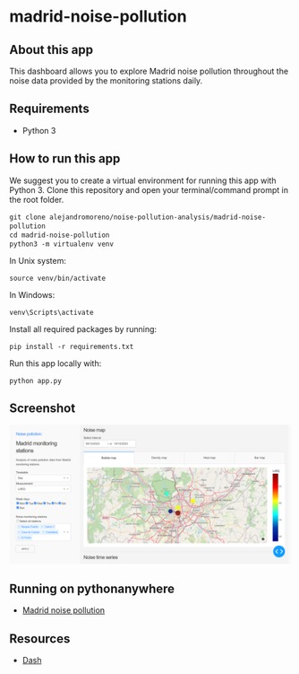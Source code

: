 # madrid-noise-pollution

## About this app

This dashboard allows you to explore Madrid noise pollution throughout the noise data provided by the monitoring stations daily.
 
## Requirements

* Python 3

## How to run this app

We suggest you to create a virtual environment for running this app with Python 3. Clone this repository 
and open your terminal/command prompt in the root folder.

```
git clone alejandromoreno/noise-pollution-analysis/madrid-noise-pollution
cd madrid-noise-pollution
python3 -m virtualenv venv

```
In Unix system:
```
source venv/bin/activate

```
In Windows: 

```
venv\Scripts\activate
```

Install all required packages by running:
```
pip install -r requirements.txt
```

Run this app locally with:
```
python app.py
```

## Screenshot

![screenshot](img/screenshot.png)

## Running on pythonanywhere
* [Madrid noise pollution](https://alejandromoreno.pythonanywhere.com/)

## Resources

* [Dash](https://dash.plot.ly/)

